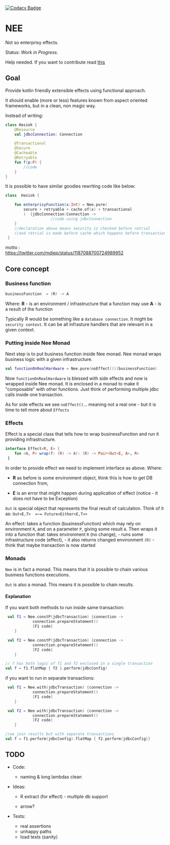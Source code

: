 [![Codacy Badge](https://api.codacy.com/project/badge/Grade/b7bc721d1d92494b90f5346b33dc398c)](https://www.codacy.com/manual/jarekratajski/nee?utm_source=github.com&amp;utm_medium=referral&amp;utm_content=neeffect/nee&amp;utm_campaign=Badge_Grade)

# NEE

Not so enterprisy effects.

Status: *Work in Progress*.

Help needed. If you want to contribute read [this](contributing.md)

## Goal

Provide kotlin friendly extensible effects using functional approach.

It should enable (more or less) features known from aspect oriented frameworks, 
but in a clean, non magic way. 

Instead of writing:

``` kotlin
class Hasiok {
    @Resource
    val jdbcConnection: Connection

    @Transactional
    @Secure
    @Cacheable
    @Retryable
    fun f(p:P) {
        //code
    }
}
```

It is possible to have similar goodies rewriting code like below:
```kotlin
class  Hasiok {

    fun enterprisyFunction(x:Int) = Nee.pure(
        secure + retryable + cache.of(x) + transactional
        )  {jdbcConnection:Connection ->
                    //code using jdbcConnection
    }
    //declaration above means security is checked before retrial
    //and retrial is made before cache which happens before transaction 
 }
```

motto :  
<https://twitter.com/mdiep/status/1187088700724989952>

## Core concept

### Business function
```kotlin
businessFunction  = (R) -> A 
```

Where:
 **R**  - is an environment / infrastructure that a function may use
 **A** - is a result of the function

Typically R would be something like a `database connection`.
It might be `security context`. It can be all infrasture handlers that are relevant in a given context.


### Putting inside Nee Monad

Next step is to put business function inside Nee monad.
Nee monad wraps business logic with a given infrastructure.

```kotlin
val functionOnRealHardware = Nee.pure(noEffect())(businessFunction)
```

Now `functionOnRealHardware` is blessed with side effects and now is 
wrapped inside Nee monad. It is enclosed in a monad to make it "composable"
with other functions. Just think of performing multiple jdbc calls inside one transaction. 

As for side effects we see `noEffect()`... meaning not a real one - but it is time to tell more about `Effects`

### Effects

Effect is a special class that tells how to wrap businessFunction and run it providing infrastructure.
 
 ```kotlin
 interface Effect<R, E> {
     fun <A, P> wrap(f: (R) -> A): (R) -> Pair<Out<E, A>, R>
  }
```

In order to provide effect we need to implement interface as above.
Where:
-   **R** as before is some environment object, think this is how to get DB connection from,

-   **E** is an error that might happen during application of effect 
            (notice - it does not have to be Exception)
            
```Out``` is special object that represents the final result of calculation. 
Think of it as:  `Out<E,T>  =~= Future<Either<E,T>>`

An effect:
takes a function (businessFunction) which may rely on environment `R`, and on a  parameter `P`, 
giving  some result `A`. 
Then wraps it into a function that:
    takes environment `R` (no change),
      - runs some infrastructure code (effect),
      - it also returns  changed environment `(R)` - think that maybe transaction is now started            


### Monads

`Nee` is in fact a monad. This means that it is possible to chain various business functions executions.

`Out` is also a monad. This means it is possible to chain results.

#### Explanation

If you want both methods to run inside same transaction: 
```kotlin
 val f1 = Nee.constP(jdbcTransaction) {connection ->
            connection.prepareStatement()
            [F1 code]
    }

 val f2 = Nee.constP(jdbcTransaction) {connection ->
            connection.prepareStatement()
            [F2 code]
    }

// f has both logic of f1 and f2 enclosed in a single transaction
val f = f1.flatMap { f2 }.perform(jdbcConfig)
```

if you want to run in separate transactions:
```kotlin
 val f1 = Nee.with(jdbcTransaction) {connection ->
            connection.prepareStatement()
            [F1 code]
    }

 val f2 = Nee.with(jdbcTransaction) {connection ->
            connection.prepareStatement()
            [F2 code]
    }

//we join results but with separate transactions
val f = f1.perform(jdbcConfig).flatMap { f2.perform(jdbcConfig)} 
```

## TODO
- Code:

  - naming & long lambdas clean 
- Ideas:
  - R extract (for effect) - multiple db support
 
  - arrow?
- Tests:
  - real assertions
  - unhappy paths
  - load tests (sanity)
